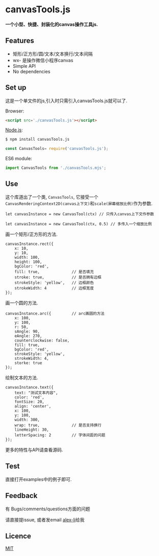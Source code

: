 # canvasTools.js

**一个小型、快捷、封装化的canvas操作工具js.**

## Features

  - 矩形/正方形/圆/文本/文本换行/文本间隔
  - wx- 是操作微信小程序canvas
  - Simple API
  - No dependencies

## Set up

这是一个单文件的js,引入时只需引入canvasTools.js就可以了.

Browser:

```html
<script src='./canvasTools.js'></script>
```

[Node.js](http://nodejs.org):

```bash
$ npm install canvasTools.js
```

```javascript
const CanvasTools= require('canvasTools.js');
```

ES6 module:

```javascript
import CanvasTools from './canvasTools.mjs';
```
## Use

这个库道出了一个类, `CanvasTools`, 它接受一个`CanvasRenderingContext2D(canvas上下文)`和`scale(屏幕缩放比例)`作为参数.


    let canvasInstance = new CanvasTool(ctx) // 只传入canvas上下文作参数

    let canvasInstance = new CanvasTool(ctx, 0.5) // 多传入一个缩放比例   

画一个矩形/正方形的方法.

    canvasInstance.rect({
        x: 10, 
        y: 10,
        width: 100,
        height: 100,
        bgColor: 'red',
        fill: true,              // 是否填充
        stroke: true,            // 是否拥有边框
        strokeStyle: 'yellow',   // 边框颜色 
        strokeWidth: 4           // 边框宽度
    });

画一个圆的方法.

    canvasInstance.arc({         // arc画圆的方法
        x: 100,
        y: 100,
        r: 50,
        sAngle: 90,
        eAngle: 270,
        counterclockwise: false,
        fill: true,
        bgColor: 'red',
        strokeStyle: 'yellow',
        strokeWidth: 4,
        storke: true
    });

绘制文本的方法.

    canvasInstance.text({
        text: "测试文本内容",
        color: 'red',
        fontSize: 20,
        align: 'center',
        x: 100,
        y: 100,
        width: 300,
        wrap: true,              // 是否支持换行
        lineHeight: 30,
        letterSpacing: 2         // 字体间距的问题
    });

更多的特性与API请查看源码.

## Test

直接打开examples中的例子即可.

## Feedback

有 Bugs/comments/questions方面的问题

请直接提issue, 或者发email <a href="alexlismile@163.com">alex-li</a>给我

## Licence

[MIT](LICENCE)

